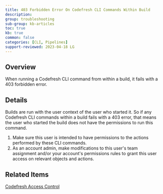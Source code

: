 ```yaml
---
title: 403 Forbidden Error On Codefresh CLI Commands Within Build
description: 
group: troubleshooting
sub-group: kb-articles
toc: true
kb: true
common: false
categories: [CLI, Pipelines]
support-reviewed: 2023-04-18 LG
---
```


## Overview

When running a Codefresh CLI command from within a build, it fails with a 403
forbidden error.

## Details

Builds are run with the user context of the user who started it. So if any
Codefresh CLI commands within a build fails with a 403 error, that means the
user who started the build does not have the permissions to run this command.

  1. Make sure this user is intended to have permissions to the actions performed by these CLI commands.
  2. As an account admin, make modifications to this user's team assignment and/or your account's permissions rules to grant this user access on relevant objects and actions.

## Related Items

[Codefresh Access
Control](https://codefresh.io/docs/docs/administration/access-control/)
